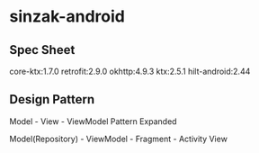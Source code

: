 # sinzak-android

## Spec Sheet

core-ktx:1.7.0
retrofit:2.9.0
okhttp:4.9.3
ktx:2.5.1
hilt-android:2.44

## Design Pattern

Model - View - ViewModel Pattern Expanded

Model(Repository)   -   ViewModel 
                                      -  Fragment - Activity
                           View
